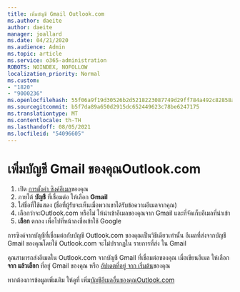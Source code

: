 ```yaml
---
title: เพิ่มบัญชี Gmail Outlook.com
ms.author: daeite
author: daeite
manager: joallard
ms.date: 04/21/2020
ms.audience: Admin
ms.topic: article
ms.service: o365-administration
ROBOTS: NOINDEX, NOFOLLOW
localization_priority: Normal
ms.custom:
- "1820"
- "9000236"
ms.openlocfilehash: 55f06a9f19d30526b2d5218223087749d29ff784a492c82858aaeacbd6166391
ms.sourcegitcommit: b5f7da89a650d2915dc652449623c78be6247175
ms.translationtype: MT
ms.contentlocale: th-TH
ms.lasthandoff: 08/05/2021
ms.locfileid: "54096605"
---
```

# <a name="add-your-gmail-account-to-outlookcom"></a>เพิ่มบัญชี Gmail ของคุณOutlook.com

1. เปิด [การตั้งค่า ซิงค์อีเมล](https://go.microsoft.com/fwlink/?linkid=875264)ของคุณ
2. ภายใต้ **บัญชี** ที่เชื่อมต่อ ให้เลือก **Gmail**
3. ใส่ชื่อที่ใช้แสดง (ชื่อที่ผู้รับจะเห็นเมื่อพวกเขาได้รับข้อความอีเมลจากคุณ)
4. เลือกว่าจะOutlook.com หรือไม่ ให้นําเข้าอีเมลของคุณจาก Gmail และที่จัดเก็บอีเมลที่นําเข้า
5. **เลือก** ตกลง เพื่อไปที่หน้าลงชื่อเข้าใช้ Google

การซิงค์จากบัญชีที่เชื่อมต่อกับบัญชี Outlook.com ของคุณเป็นวิธีเดียวเท่านั้น อีเมลที่ส่งจากบัญชี Gmail ของคุณโดยใช้ Outlook.com จะไม่ปรากฏใน รายการที่ส่ง ใน Gmail

คุณสามารถส่งอีเมลใน Outlook.com จากบัญชี Gmail ที่เชื่อมต่อของคุณ เมื่อเขียนอีเมล ให้เลือก **จาก แล้วเลือก** ที่อยู่ Gmail ของคุณ หรือ [อัปเดตที่อยู่ จาก เริ่มต้น](https://go.microsoft.com/fwlink/?linkid=875264)ของคุณ

หากต้องการข้อมูลเพิ่มเติม ให้ดูที่ เพิ่ม[บัญชีอีเมลอื่นของคุณOutlook.com](https://support.office.com/article/c5224df4-5885-4e79-91ba-523aa743f0ba?wt.mc_id=Office_Outlook_com_Alchemy)